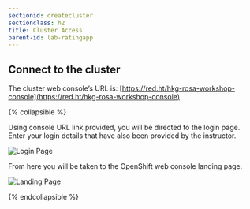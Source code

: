 ```yaml
---
sectionid: createcluster
sectionclass: h2
title: Cluster Access
parent-id: lab-ratingapp
---
```



## Connect to the cluster

The cluster web console’s URL is: [https://red.ht/hkg-rosa-workshop-console](https://red.ht/hkg-rosa-workshop-console)

{% collapsible %}

Using console URL link provided, you will be directed to the login page. Enter your login details that have also been provided by the instructor.

![Login Page](media/loginpage.png)

From here you will be taken to the OpenShift web console landing page.

![Landing Page](media/landing.png)

{% endcollapsible %}
